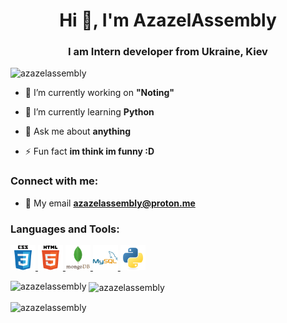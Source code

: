 <h1 align="center">Hi 👋, I'm AzazelAssembly</h1>
<h3 align="center">I am Intern developer from Ukraine, Kiev</h3>

<p align="left"> <img src="https://komarev.com/ghpvc/?username=azazelassembly&label=Profile%20views&color=0e75b6&style=flat" alt="azazelassembly" /> </p>

- 🔭 I’m currently working on **"Noting"**

- 🌱 I’m currently learning **Python**

- 💬 Ask me about **anything**

- ⚡ Fun fact **im think im funny :D**

<h3 align="left">Connect with me:</h3>

- 💫 My email **azazelassembly@proton.me**
<p align="left">
</p>

<h3 align="left">Languages and Tools:</h3>
<p align="left"> <a href="https://www.w3schools.com/css/" target="_blank" rel="noreferrer"> <img src="https://raw.githubusercontent.com/devicons/devicon/master/icons/css3/css3-original-wordmark.svg" alt="css3" width="40" height="40"/> </a> <a href="https://www.w3.org/html/" target="_blank" rel="noreferrer"> <img src="https://raw.githubusercontent.com/devicons/devicon/master/icons/html5/html5-original-wordmark.svg" alt="html5" width="40" height="40"/> </a> <a href="https://www.mongodb.com/" target="_blank" rel="noreferrer"> <img src="https://raw.githubusercontent.com/devicons/devicon/master/icons/mongodb/mongodb-original-wordmark.svg" alt="mongodb" width="40" height="40"/> </a> <a href="https://www.mysql.com/" target="_blank" rel="noreferrer"> <img src="https://raw.githubusercontent.com/devicons/devicon/master/icons/mysql/mysql-original-wordmark.svg" alt="mysql" width="40" height="40"/> </a> <a href="https://www.python.org" target="_blank" rel="noreferrer"> <img src="https://raw.githubusercontent.com/devicons/devicon/master/icons/python/python-original.svg" alt="python" width="40" height="40"/> </a> </p>

<p><img align="left" src="https://github-readme-stats.vercel.app/api/top-langs?username=azazelassembly&show_icons=true&locale=en&layout=compact" alt="azazelassembly" /></p>

<p>&nbsp;<img align="center" src="https://github-readme-stats.vercel.app/api?username=azazelassembly&show_icons=true&locale=en" alt="azazelassembly" /></p>

<p><img align="center" src="https://github-readme-streak-stats.herokuapp.com/?user=azazelassembly&" alt="azazelassembly" /></p>
